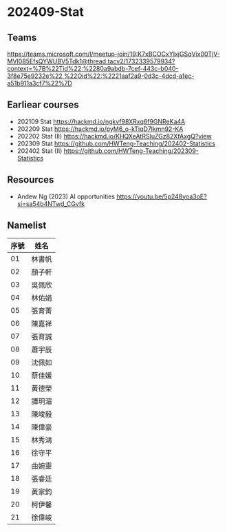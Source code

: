# 202409-Stat

## Teams 

https://teams.microsoft.com/l/meetup-join/19:K7xBCOCxYIxjGSqVix00TjV-MVI085EfsQYWUBV5Tdk1@thread.tacv2/1732339579934?context=%7B%22Tid%22:%2280a9abdb-7cef-443c-b040-3f8e75e9232e%22,%22Oid%22:%2221aaf2a9-0d3c-4dcd-a1ec-a51b911a3cf7%22%7D

## Earliear courses

- 202109 Stat https://hackmd.io/ngkvf98XRxq6f9GNReKa4A
- 202209 Stat https://hackmd.io/pyM6_o-kTiqD7lkmn92-KA
- 202202 Stat (II) https://hackmd.io/KHQXeAtRSIuZGz82XfAxgQ?view
- 202309 Stat https://github.com/HWTeng-Teaching/202402-Statistics
- 202402 Stat (II) https://github.com/HWTeng-Teaching/202309-Statistics


## Resources

- Andew Ng (2023) AI opportunities https://youtu.be/5p248yoa3oE?si=sa54b4NTwd_CGvfk
  

## Namelist


| 序號 | 姓名     |
| ---- | -------- |
| 01 | 林書帆 |
| 02 | 顏子軒 |
| 03 | 吳佩欣 |
| 04 | 林佑娟 |
| 05 | 張育菁 |
| 06 | 陳嘉祥 |
| 07 | 張育誠 |
| 08 | 蕭宇辰 |
| 09 | 沈佩如 |
| 10 | 蔡佳媛 |
| 11 | 黃德榮 |
| 12 | 譚玥湄 |
| 13 | 陳峻毅 |
| 14 | 陳偉豪 |
| 15 | 林秀鴻 |
| 16 | 徐守平 |
| 17 | 曲婉靈 |
| 18 | 張睿廷 |
| 19 | 黃家鈞 |
| 20 | 柯伊馨 |
| 21 | 徐偉峻 |
